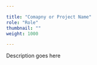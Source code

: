 ```yaml
---

title: "Comapny or Project Name"
role: "Role"
thumbnail: ""
weight: 1000

---
```


Description goes here
